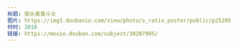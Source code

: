 ```yaml
---
标题: 街头美食斗士
图片: https://img3.doubanio.com/view/photo/s_ratio_poster/public/p2520583697.jpg
时时: 2018
链接: https://movie.douban.com/subject/30207995/
---
```

